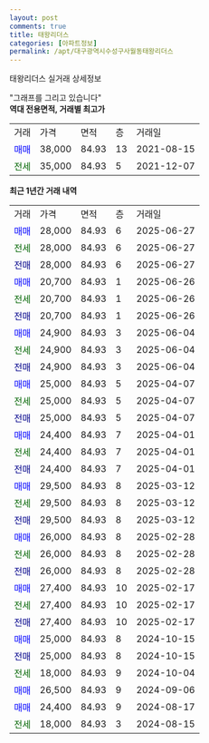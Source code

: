 ```yaml
---
layout: post
comments: true
title: 태왕리더스
categories: [아파트정보]
permalink: /apt/대구광역시수성구사월동태왕리더스
---
```


태왕리더스 실거래 상세정보

<script type="text/javascript">
  google.charts.load('current', {'packages':['line', 'corechart']});
  google.charts.setOnLoadCallback(drawChart);

  function drawChart() {
    var data = new google.visualization.DataTable();
    data.addColumn('date', '거래일');
    data.addColumn('number', "매매");
    data.addColumn('number', "전세");
    data.addColumn('number', "전매");

    data.addRows([[new Date(Date.parse("2025-06-27")), 28000, null, null], [new Date(Date.parse("2025-06-27")), null, 28000, null], [new Date(Date.parse("2025-06-27")), null, null, 28000], [new Date(Date.parse("2025-06-26")), 20700, null, null], [new Date(Date.parse("2025-06-26")), null, 20700, null], [new Date(Date.parse("2025-06-26")), null, null, 20700], [new Date(Date.parse("2025-06-04")), 24900, null, null], [new Date(Date.parse("2025-06-04")), null, 24900, null], [new Date(Date.parse("2025-06-04")), null, null, 24900], [new Date(Date.parse("2025-04-07")), 25000, null, null], [new Date(Date.parse("2025-04-07")), null, 25000, null], [new Date(Date.parse("2025-04-07")), null, null, 25000], [new Date(Date.parse("2025-04-01")), 24400, null, null], [new Date(Date.parse("2025-04-01")), null, 24400, null], [new Date(Date.parse("2025-04-01")), null, null, 24400], [new Date(Date.parse("2025-03-12")), 29500, null, null], [new Date(Date.parse("2025-03-12")), null, 29500, null], [new Date(Date.parse("2025-03-12")), null, null, 29500], [new Date(Date.parse("2025-02-28")), 26000, null, null], [new Date(Date.parse("2025-02-28")), null, 26000, null], [new Date(Date.parse("2025-02-28")), null, null, 26000], [new Date(Date.parse("2025-02-17")), 27400, null, null], [new Date(Date.parse("2025-02-17")), null, 27400, null], [new Date(Date.parse("2025-02-17")), null, null, 27400], [new Date(Date.parse("2024-10-15")), 25000, null, null], [new Date(Date.parse("2024-10-15")), null, null, 25000], [new Date(Date.parse("2024-10-04")), null, 18000, null], [new Date(Date.parse("2024-09-06")), 26500, null, null], [new Date(Date.parse("2024-08-17")), 24400, null, null], [new Date(Date.parse("2024-08-15")), null, 18000, null]]);

    var options = {
      hAxis: {
        format: 'yyyy/MM/dd'
      },    
      lineWidth: 0,
      pointsVisible: true,    
      title: '최근 1년간 유형별 실거래가 분포',
      legend: { position: 'bottom' }
    };

    var formatter = new google.visualization.NumberFormat({pattern:'###,###'} );
    formatter.format(data, 1);
    formatter.format(data, 2);
    
    setTimeout(function() {
        var chart = new google.visualization.LineChart(document.getElementById('columnchart_material'));
        chart.draw(data, (options));
        document.getElementById('loading').style.display = 'none';
    }, 200);
  }
</script>


<div id="loading" style="z-index:20; display: block; margin-left: 0px">"그래프를 그리고 있습니다"</div>
<div id="columnchart_material" style="width: 95%; margin-left: 0px; display: block"></div>
<!-- contents start -->
<b>역대 전용면적, 거래별 최고가</b>
<table class="sortable">
    <tr>
      <td>거래</td>
      <td>가격</td>
      <td>면적</td>
      <td>층</td>
      <td>거래일</td>
    </tr>
        <tr>
          <td><a style="color: blue">매매</a></td>
          <td>38,000</td>
          <td>84.93</td>
          <td>13</td>
          <td>2021-08-15</td>
        </tr>        
        <tr>
              <td><a style="color: darkgreen">전세</a></td>
              <td>35,000</td>
              <td>84.93</td>
              <td>5</td>
              <td>2021-12-07</td>
            </tr>        
    
</table>

<b>최근 1년간 거래 내역</b>

<table class="sortable">
    <tr>
      <td>거래</td>
      <td>가격</td>
      <td>면적</td>
      <td>층</td>
      <td>거래일</td>
    </tr>
    <tr>
      <td><a style="color: blue">매매</a></td>
      <td>28,000</td>
      <td>84.93</td>
      <td>6</td>
      <td>2025-06-27</td>
    </tr>          <tr>
      <td><a style="color: darkgreen">전세</a></td>
      <td>28,000</td>
      <td>84.93</td>
      <td>6</td>
      <td>2025-06-27</td>
    </tr>          <tr>
      <td><a style="color: darkblue">전매</a></td>
      <td>28,000</td>
      <td>84.93</td>
      <td>6</td>
      <td>2025-06-27</td>
    </tr>          <tr>
      <td><a style="color: blue">매매</a></td>
      <td>20,700</td>
      <td>84.93</td>
      <td>1</td>
      <td>2025-06-26</td>
    </tr>          <tr>
      <td><a style="color: darkgreen">전세</a></td>
      <td>20,700</td>
      <td>84.93</td>
      <td>1</td>
      <td>2025-06-26</td>
    </tr>          <tr>
      <td><a style="color: darkblue">전매</a></td>
      <td>20,700</td>
      <td>84.93</td>
      <td>1</td>
      <td>2025-06-26</td>
    </tr>          <tr>
      <td><a style="color: blue">매매</a></td>
      <td>24,900</td>
      <td>84.93</td>
      <td>3</td>
      <td>2025-06-04</td>
    </tr>          <tr>
      <td><a style="color: darkgreen">전세</a></td>
      <td>24,900</td>
      <td>84.93</td>
      <td>3</td>
      <td>2025-06-04</td>
    </tr>          <tr>
      <td><a style="color: darkblue">전매</a></td>
      <td>24,900</td>
      <td>84.93</td>
      <td>3</td>
      <td>2025-06-04</td>
    </tr>          <tr>
      <td><a style="color: blue">매매</a></td>
      <td>25,000</td>
      <td>84.93</td>
      <td>5</td>
      <td>2025-04-07</td>
    </tr>          <tr>
      <td><a style="color: darkgreen">전세</a></td>
      <td>25,000</td>
      <td>84.93</td>
      <td>5</td>
      <td>2025-04-07</td>
    </tr>          <tr>
      <td><a style="color: darkblue">전매</a></td>
      <td>25,000</td>
      <td>84.93</td>
      <td>5</td>
      <td>2025-04-07</td>
    </tr>          <tr>
      <td><a style="color: blue">매매</a></td>
      <td>24,400</td>
      <td>84.93</td>
      <td>7</td>
      <td>2025-04-01</td>
    </tr>          <tr>
      <td><a style="color: darkgreen">전세</a></td>
      <td>24,400</td>
      <td>84.93</td>
      <td>7</td>
      <td>2025-04-01</td>
    </tr>          <tr>
      <td><a style="color: darkblue">전매</a></td>
      <td>24,400</td>
      <td>84.93</td>
      <td>7</td>
      <td>2025-04-01</td>
    </tr>          <tr>
      <td><a style="color: blue">매매</a></td>
      <td>29,500</td>
      <td>84.93</td>
      <td>8</td>
      <td>2025-03-12</td>
    </tr>          <tr>
      <td><a style="color: darkgreen">전세</a></td>
      <td>29,500</td>
      <td>84.93</td>
      <td>8</td>
      <td>2025-03-12</td>
    </tr>          <tr>
      <td><a style="color: darkblue">전매</a></td>
      <td>29,500</td>
      <td>84.93</td>
      <td>8</td>
      <td>2025-03-12</td>
    </tr>          <tr>
      <td><a style="color: blue">매매</a></td>
      <td>26,000</td>
      <td>84.93</td>
      <td>8</td>
      <td>2025-02-28</td>
    </tr>          <tr>
      <td><a style="color: darkgreen">전세</a></td>
      <td>26,000</td>
      <td>84.93</td>
      <td>8</td>
      <td>2025-02-28</td>
    </tr>          <tr>
      <td><a style="color: darkblue">전매</a></td>
      <td>26,000</td>
      <td>84.93</td>
      <td>8</td>
      <td>2025-02-28</td>
    </tr>          <tr>
      <td><a style="color: blue">매매</a></td>
      <td>27,400</td>
      <td>84.93</td>
      <td>10</td>
      <td>2025-02-17</td>
    </tr>          <tr>
      <td><a style="color: darkgreen">전세</a></td>
      <td>27,400</td>
      <td>84.93</td>
      <td>10</td>
      <td>2025-02-17</td>
    </tr>          <tr>
      <td><a style="color: darkblue">전매</a></td>
      <td>27,400</td>
      <td>84.93</td>
      <td>10</td>
      <td>2025-02-17</td>
    </tr>          <tr>
      <td><a style="color: blue">매매</a></td>
      <td>25,000</td>
      <td>84.93</td>
      <td>8</td>
      <td>2024-10-15</td>
    </tr>          <tr>
      <td><a style="color: darkblue">전매</a></td>
      <td>25,000</td>
      <td>84.93</td>
      <td>8</td>
      <td>2024-10-15</td>
    </tr>          <tr>
      <td><a style="color: darkgreen">전세</a></td>
      <td>18,000</td>
      <td>84.93</td>
      <td>9</td>
      <td>2024-10-04</td>
    </tr>          <tr>
      <td><a style="color: blue">매매</a></td>
      <td>26,500</td>
      <td>84.93</td>
      <td>9</td>
      <td>2024-09-06</td>
    </tr>          <tr>
      <td><a style="color: blue">매매</a></td>
      <td>24,400</td>
      <td>84.93</td>
      <td>9</td>
      <td>2024-08-17</td>
    </tr>          <tr>
      <td><a style="color: darkgreen">전세</a></td>
      <td>18,000</td>
      <td>84.93</td>
      <td>3</td>
      <td>2024-08-15</td>
    </tr>      </table>
<!-- contents end -->    

